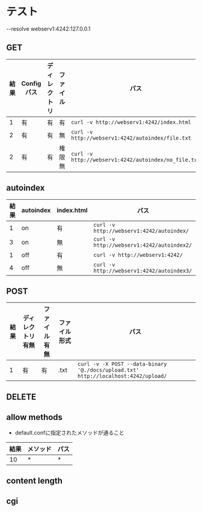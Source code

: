 # テスト
--resolve webserv1:4242:127.0.0.1
## GET
|  結果  | Configパス| ディレクトリ  |  ファイル  |  パス  |
| ---- | ---- | ---- | ---- | ---- |
|  1  |  有  |  有  |  有  |  `curl -v http://webserv1:4242/index.html`  |
|  2  |  有  |  有  |  無  |  `curl -v http://webserv1:4242/autoindex/file.txt`  |
|  2  |  有  |  有  |  権限無  |  `curl -v http://webserv1:4242/autoindex/no_file.txt`  |

## autoindex
|  結果  |  autoindex  |  index.html  |  パス  |
| ---- | ---- | ---- | ---- |
|  1  |  on  |  有  |  `curl -v http://webserv1:4242/autoindex/`  |
|  3  |  on  |  無  |  `curl -v http://webserv1:4242/autoindex2/`  |
|  1  |  off  |  有  |  `curl -v http://webserv1:4242/`  |
|  4  |  off  |  無  |  `curl -v http://webserv1:4242/autoindex3/`  |

## POST
|  結果  | ディレクトリ有無  |  ファイル有無  |  ファイル形式  |  パス  |
| ---- | ---- | ---- | ---- | ---- |
|  1  |  有  |  有  |  .txt  | `curl -v -X POST --data-binary '@./docs/upload.txt' http://localhost:4242/upload/`  |

## DELETE

## allow methods
- default.confに指定されたメソッドが通ること

|  結果  |  メソッド  |  パス  |
| ---- | ---- | ---- |
|  10  |  *  |  *  |

## content length

## cgi
